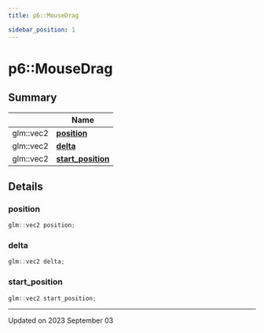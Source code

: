 ```yaml
---
title: p6::MouseDrag

sidebar_position: 1
---
```


# p6::MouseDrag







## Summary

|                | Name           |
| -------------- | -------------- |
| glm::vec2 | **[position](/reference/Types/mouse_drag#position)**  |
| glm::vec2 | **[delta](/reference/Types/mouse_drag#delta)**  |
| glm::vec2 | **[start_position](/reference/Types/mouse_drag#start_position)**  |

## Details


### position

```cpp
glm::vec2 position;
```


### delta

```cpp
glm::vec2 delta;
```


### start_position

```cpp
glm::vec2 start_position;
```


-------------------------------

Updated on 2023 September 03
